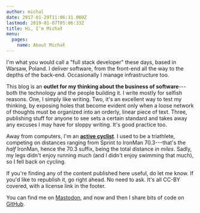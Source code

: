 ```yaml
---
author: michal
date: 2017-01-29T11:06:31.000Z
lastmod: 2019-01-07T05:06:33Z
title: Hi, I'm Michał
menu:
  pages:
    name: About Michał
---
```


I'm what you would call a "full stack developer" these days, based in Warsaw, Poland. I deliver software, from the front-end all the way to the depths of the back-end. Occasionally I manage infrastructure too.

<!--more-->

This blog is an __outlet for my thinking about the business of software__---both the technology and the people building it. I write mostly for selfish reasons. One, I simply like writing. Two, it's an excellent way to test my thinking, by exposing holes that become evident only when a loose network of thoughts must be organized into an orderly, linear piece of text. Three, publishing stuff for anyone to see sets a certain standard and takes away any excuses I may have for sloppy writing. It's good practice too.

Away from computers, I'm an [__active cyclist__](https://www.strava.com/athletes/17745574). I used to be a triathlete, competing on distances ranging from Sprint to IronMan 70.3---that's the _half_ IronMan, hence the 70.3 suffix, being the total distance _in miles_. Sadly, my legs didn't enjoy running much (and I didn't enjoy swimming that much), so I fell back on cycling.

If you're finding any of the content published here useful, do let me know. If you'd like to republish it, go right ahead. No need to ask. It's all CC-BY covered, with a license link in the footer.

You can find me on [Mastodon](https://mastodon.online/@mpaluchowski), and now and then I share bits of code on [GitHub](https://github.com/mpaluchowski).
